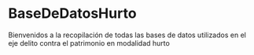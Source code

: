# BaseDeDatosHurto
Bienvenidos a la recopilación de todas las bases de datos utilizados en el eje delito contra el patrimonio en modalidad hurto
